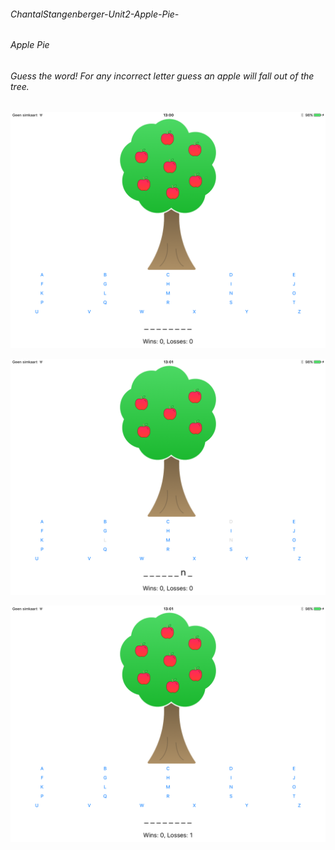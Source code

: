 ###### ChantalStangenberger-Unit2-Apple-Pie-

###### Apple Pie

###### Guess the word! For any incorrect letter guess an apple will fall out of the tree.

![alt text](https://github.com/ChantalMS/ChantalStangenberger-Unit2-Apple-Pie-/blob/master/IMG_0075.PNG "Screen Shot 1")

![alt text](https://github.com/ChantalMS/ChantalStangenberger-Unit2-Apple-Pie-/blob/master/IMG_0076.PNG "Screen Shot 2")

![alt text](https://github.com/ChantalMS/ChantalStangenberger-Unit2-Apple-Pie-/blob/master/IMG_0077.PNG "Screen Shot 3")
